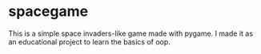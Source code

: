 # spacegame
This is a simple space invaders-like game made with pygame. 
I made it as an educational project to learn the basics of oop.

